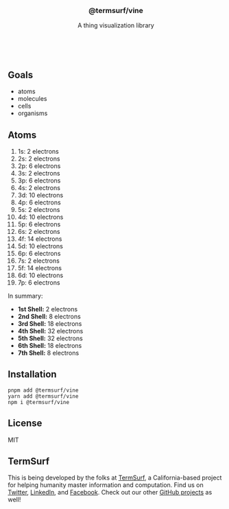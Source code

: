 <br/>
<br/>
<br/>
<br/>
<br/>
<br/>
<br/>

<h3 align='center'>@termsurf/vine</h3>
<p align='center'>
  A thing visualization library
</p>

<br/>
<br/>
<br/>

## Goals

- atoms
- molecules
- cells
- organisms

## Atoms

1. 1s: 2 electrons
2. 2s: 2 electrons
3. 2p: 6 electrons
4. 3s: 2 electrons
5. 3p: 6 electrons
6. 4s: 2 electrons
7. 3d: 10 electrons
8. 4p: 6 electrons
9. 5s: 2 electrons
10. 4d: 10 electrons
11. 5p: 6 electrons
12. 6s: 2 electrons
13. 4f: 14 electrons
14. 5d: 10 electrons
15. 6p: 6 electrons
16. 7s: 2 electrons
17. 5f: 14 electrons
18. 6d: 10 electrons
19. 7p: 6 electrons

In summary:

- **1st Shell:** 2 electrons
- **2nd Shell:** 8 electrons
- **3rd Shell:** 18 electrons
- **4th Shell:** 32 electrons
- **5th Shell:** 32 electrons
- **6th Shell:** 18 electrons
- **7th Shell:** 8 electrons

## Installation

```
pnpm add @termsurf/vine
yarn add @termsurf/vine
npm i @termsurf/vine
```

## License

MIT

## TermSurf

This is being developed by the folks at [TermSurf](https://term.surf), a
California-based project for helping humanity master information and
computation. Find us on [Twitter](https://twitter.com/termsurf),
[LinkedIn](https://www.linkedin.com/company/termsurf), and
[Facebook](https://www.facebook.com/termsurf). Check out our other
[GitHub projects](https://github.com/termsurf) as well!
